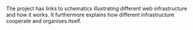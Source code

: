 The project has links to schematics illustrating different web infrastructure and how it works. It furthermore explains how different infrastructure cooperate and organises itself.
